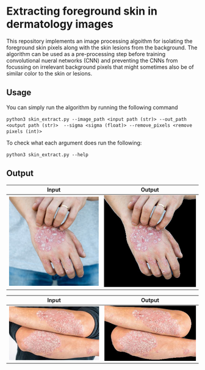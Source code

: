 # Extracting foreground skin in dermatology images
This repository implements an image processing algoithm for isolating the foreground skin pixels along with the skin lesions from the background. The algorithm can be used as a pre-processing step before training convolutional nueral networks (CNN) and preventing the CNNs from focussing on irrelevant background pixels that might sometimes also be of similar color to the skin or lesions.

## Usage

You can simply run the algorithm by running the following command 

```
python3 skin_extract.py --image_path <input path (str)> --out_path <output path (str)>  --sigma <sigma (float)> --remove_pixels <remove pixels (int)>
```

To check what each argument does run the following:

```
python3 skin_extract.py --help
```

## Output

Input                                      |Output 
:-----------------------------------------:|:-----------------------------------------:
![Groundtruth](images/input.jpg)  | ![Output](images/output.jpg)


Input                                      |Output 
:-----------------------------------------:|:-----------------------------------------:
![Groundtruth](images/input1.jpg)  | ![Output](images/output1.jpg)


  



